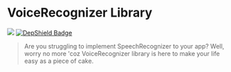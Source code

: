 # VoiceRecognizer Library
[![](https://jitpack.io/v/SnoopyCodeX/voice-recognizer.svg)](https://jitpack.io/#SnoopyCodeX/voice-recognizer)
[![DepShield Badge](https://depshield.sonatype.org/badges/SnoopyCodeX/repository/depshield.svg)](https://depshield.github.io)

> Are you struggling to implement SpeechRecognizer to your app?
> Well, worry no more 'coz VoiceRecognizer library is here to
> make your life easy as a piece of cake.
